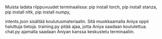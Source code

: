 Muista ladata riippuvuudet terminaalissa:
pip install torch,
pip install stanza,
pip install nltk,
pip install numpy,

intents.json sisältää koulutusmateriaalin. Sitä muokkaamalla Aniya oppii haluttuja tietoja.
training.py pitää ajaa, jotta Aniya saadaan koulutettua.
chat.py ajamalla saadaan Aniyan kanssa keskustelu terminaaliin.
